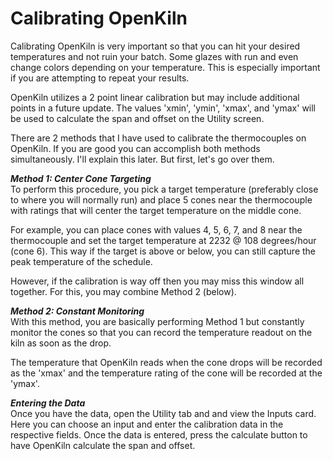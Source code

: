 Calibrating OpenKiln
====================

Calibrating OpenKiln is very important so that you can hit your desired temperatures and not ruin your batch. Some glazes with run and even change colors depending on your temperature. This is especially important if you are attempting to repeat your results.  

OpenKiln utilizes a 2 point linear calibration but may include additional points in a future update. The values 'xmin', 'ymin', 'xmax', and 'ymax' will be used to calculate the span and offset on the Utility screen.  

There are 2 methods that I have used to calibrate the thermocouples on OpenKiln. If you are good you can accomplish both methods simultaneously. I'll explain this later. But first, let's go over them.  

***Method 1: Center Cone Targeting***  
To perform this procedure, you pick a target temperature (preferably close to where you will normally run) and place 5 cones near the thermocouple with ratings that will center the target temperature on the middle cone.  

For example, you can place cones with values 4, 5, 6, 7, and 8 near the thermocouple and set the target temperature at 2232 @ 108 degrees/hour (cone 6). This way if the target is above or below, you can still capture the peak temperature of the schedule.  

However, if the calibration is way off then you may miss this window all together. For this, you may combine Method 2 (below).  

***Method 2: Constant Monitoring***  
With this method, you are basically performing Method 1 but constantly monitor the cones so that you can record the temperature readout on the kiln as soon as the drop.  

The temperature that OpenKiln reads when the cone drops will be recorded as the 'xmax' and the temperature rating of the cone will be recorded at the 'ymax'.  

***Entering the Data***  
Once you have the data, open the Utility tab and and view the Inputs card. Here you can choose an input and enter the calibration data in the respective fields. Once the data is entered, press the calculate button to have OpenKiln calculate the span and offset.  